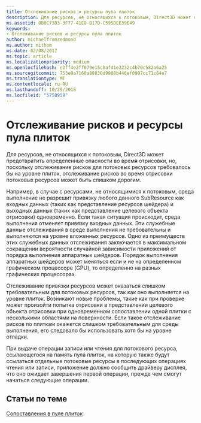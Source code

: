```yaml
---
title: Отслеживание рисков и ресурсы пула плиток
description: Для ресурсов, не относящихся к потоковым, Direct3D может предотвратить определенные опасности во время отрисовки, но, поскольку отслеживание рисков для потоковых ресурсов требовалось бы на уровне плиток, отслеживание рисков во время отрисовки потоковых ресурсов может быть слишком дорогим.
ms.assetid: 8B0C73D3-3F77-41E8-B17D-C595DEE39E49
keywords:
- Отслеживание рисков и ресурсы пула плиток
author: michaelfromredmond
ms.author: mithom
ms.date: 02/08/2017
ms.topic: article
ms.localizationpriority: medium
ms.openlocfilehash: e2ff4e2ff079e15c0af41e3232c4b70c582a6a25
ms.sourcegitcommit: 753e0a7160a88830d9908b446ef0907cc71c64e7
ms.translationtype: MT
ms.contentlocale: ru-RU
ms.lasthandoff: 10/29/2018
ms.locfileid: "5758959"
---
```

# <a name="hazard-tracking-versus-tile-pool-resources"></a>Отслеживание рисков и ресурсы пула плиток


Для ресурсов, не относящихся к потоковым, Direct3D может предотвратить определенные опасности во время отрисовки, но, поскольку отслеживание рисков для потоковых ресурсов требовалось бы на уровне плиток, отслеживание рисков во время отрисовки потоковых ресурсов может быть слишком дорогим.

Например, в случае с ресурсами, не относящимися к потоковым, среда выполнение не разрешит привязку любого данного SubResource как входных данных (таких как представление ресурсов шейдера) и выходных данных (таких как представление целевого объекта отрисовки) одновременно. Если такая ситуация происходит, среда выполнения отменяет привязку входных данных. Эти служебные данные отслеживания в среде выполнения не требовательны и выполняются на уровне вложенных ресурсов. Одно из преимуществ этих служебных данных отслеживания заключается в максимальном сокращении вероятности случайной зависимости приложений от порядка выполнения аппаратных шейдеров. Порядок выполнения аппаратных шейдеров может меняться если и не на определенном графическом процессоре (GPU), то определенно на разных графических процессорах.

Отслеживание привязки ресурсов может оказаться слишком требовательным для потоковых ресурсов, так как оно выполняется на уровне плиток. Возникают новые проблемы, такие как при проверке может произойти попытка отрисовки в представлении целевого объекта отрисовки при одновременном сопоставлении одной плитки с несколькими областями на поверхности. Если такое отслеживание рисков по плиткам окажется слишком требовательным для среды выполнения, его следовало бы использовать хотя бы на уровне отладки.

При выдаче операции записи или чтения для потокового ресурса, ссылающегося на память пула плиток, на которую также будут ссылаться отдельные потоковые ресурсы в последующих операциях чтения или записи, приложение должно сообщить драйверу дисплея, что оно ожидает завершения первой операции, прежде чем смогут начаться следующие операции.

## <a name="span-idrelated-topicsspanrelated-topics"></a><span id="related-topics"></span>Статьи по теме


[Сопоставления в пуле плиток](mappings-are-into-a-tile-pool.md)

 

 




